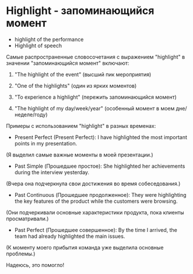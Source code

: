 # Highlight - запоминающийся момент

- highlight of the performance
- Highlight of speech

Самые распространенные словосочетания с выражением "highlight" в значении "запоминающийся момент" включают:

1. "The highlight of the event" (высший пик мероприятия)

1. "One of the highlights" (один из ярких моментов)

1. "To experience a highlight" (пережить запоминающийся момент)

1. "The highlight of my day/week/year" (особенный момент в моем дне/неделе/году)

Примеры с использованием "highlight" в разных временах:

- Present Perfect (Present Perfect): I have highlighted the most important points in my presentation.

(Я выделил самые важные моменты в моей презентации.)

- Past Simple (Прошедшее простое): She highlighted her achievements during the interview yesterday.

(Вчера она подчеркнула свои достижения во время собеседования.)

- Past Continuous (Прошедшее продолженное): They were highlighting the key features of the product while the customers were browsing.

(Они подчеркивали основные характеристики продукта, пока клиенты просматривали.)

- Past Perfect (Прошедшее совершенное): By the time I arrived, the team had already highlighted the main issues.

(К моменту моего прибытия команда уже выделила основные проблемы.)

Надеюсь, это помогло!
